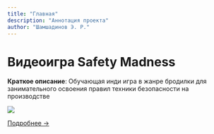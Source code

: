 ```yaml
---
title: "Главная"   
description: "Аннотация проекта" 
author: "Шамшадинов Э. Р." 
---  
```


# Видеоигра Safety Madness  

**Краткое описание**: Обучающая инди игра в жанре бродилки для занимательного освоения правил техники безопасности на производстве 

![](/images/main_screen.png) 

[Подробнее →](/about)  
